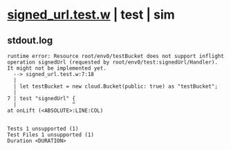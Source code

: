 # [signed_url.test.w](../../../../../../examples/tests/sdk_tests/bucket/signed_url.test.w) | test | sim

## stdout.log
```log
runtime error: Resource root/env0/testBucket does not support inflight operation signedUrl (requested by root/env0/test:signedUrl/Handler).
It might not be implemented yet.
  --> signed_url.test.w:7:18
  | 
  | let testBucket = new cloud.Bucket(public: true) as "testBucket";
  | 
7 | test "signedUrl" {
  |                  ^
at onLift (<ABSOLUTE>:LINE:COL)
 
 
Tests 1 unsupported (1)
Test Files 1 unsupported (1)
Duration <DURATION>
```

